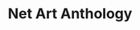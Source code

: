 ---
ee_id: '4422'
site: '1'
type: '5'
title: Net Art Anthology
url: net-art-anthology
year: '2017'
venue: http://rhizome.org
state_country: Cyberspace
pitch: Data Diaries in NET ART ANTHOLOGY!
ps: ''
imgs: rhizome-anthology-2017-08-database-ih-1b.jpg
things: "[11] [2003-002-data-diaries] 2003-002 Data Diaries"
layout: shows
---